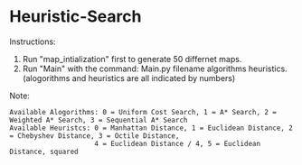 # Heuristic-Search
Instructions:
  1. Run "map_intialization" first to generate 50 differnet maps.
  2. Run "Main" with the command: Main.py filename algorithms heuristics.(alogorithms and heuristics are all indicated by numbers)
 
 Note:
 
    Available Alogorithms: 0 = Uniform Cost Search, 1 = A* Search, 2 = Weighted A* Search, 3 = Sequential A* Search
    Available Heuristcs: 0 = Manhattan Distance, 1 = Euclidean Distance, 2 = Chebyshev Distance, 3 = Octile Distance, 
                         4 = Euclidean Distance / 4, 5 = Euclidean Distance, squared
